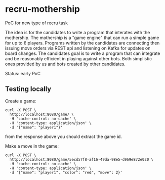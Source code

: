 # recru-mothership
PoC for new type of recru task

The idea is for the candidates to write a program that interates with the mothership. 
The mothership is a "game engine" that can run a simple game for up to 6 players. 
Programs written by the candidates are connecting then issuing move orders via REST api and listening on Kafka for updates on board changes.
The candidates goal is to write a program that can integrate and be reasonably efficient in playing against other bots. Both simplistic ones provided by us and bots created by other candidates.

Status: early PoC


## Testing locally

Create a game:

```
curl -X POST \
  http://localhost:8080/game/ \
  -H 'cache-control: no-cache' \
  -H 'content-type: application/json' \
  -d '{"name": "player1"}'
```
  
from the response above you should extract the game id.

Make a move in the game:

```
curl -X POST \
  http://localhost:8080/game/5ecd57f8-af16-49da-98e5-d969e872e020 \
  -H 'cache-control: no-cache' \
  -H 'content-type: application/json' \
  -d '{"name": "player1", "color": "red", "move": 2}'
  ```
